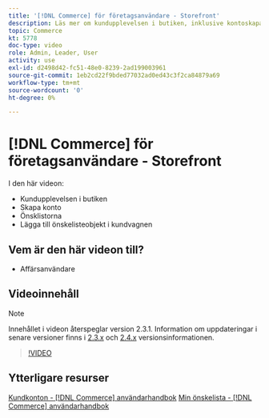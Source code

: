 ```yaml
---
title: '[!DNL Commerce] för företagsanvändare - Storefront'
description: Läs mer om kundupplevelsen i butiken, inklusive kontoskapande, önskelistor och tillägg av önskelisteobjekt i kundvagnen
topic: Commerce
kt: 5778
doc-type: video
role: Admin, Leader, User
activity: use
exl-id: d2498d42-fc51-48e0-8239-2ad199003961
source-git-commit: 1eb2cd22f9bded77032ad0ed43c3f2ca84879a69
workflow-type: tm+mt
source-wordcount: '0'
ht-degree: 0%

---
```


# [!DNL Commerce] för företagsanvändare - Storefront

I den här videon:

- Kundupplevelsen i butiken
- Skapa konto
- Önsklistorna
- Lägga till önskelisteobjekt i kundvagnen

## Vem är den här videon till?

- Affärsanvändare

## Videoinnehåll

>[!NOTE]
>
>Innehållet i videon återspeglar version 2.3.1. Information om uppdateringar i senare versioner finns i [ 2.3.x](https://devdocs.magento.com/guides/v2.3/release-notes/bk-release-notes.html) och [2.4.x](https://devdocs.magento.com/guides/v2.4/release-notes/bk-release-notes.html) versionsinformationen.

>[!VIDEO](https://video.tv.adobe.com/v/36188?quality=12&learn=on)

## Ytterligare resurser

[Kundkonton - [!DNL Commerce] användarhandbok](https://docs.magento.com/user-guide/customers/customer-account.html)
[Min önskelista - [!DNL Commerce] användarhandbok](https://docs.magento.com/user-guide/customers/account-dashboard-my-wish-list.html)
